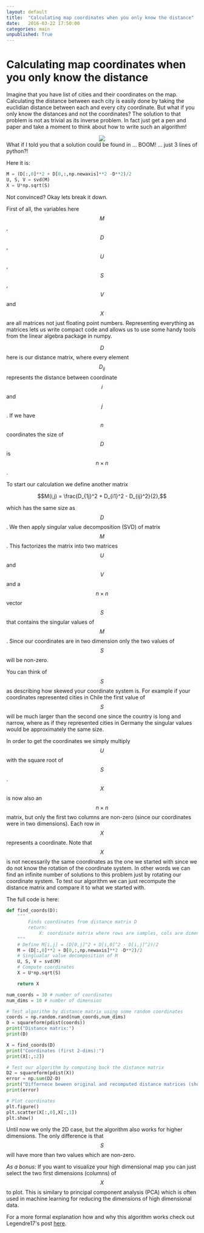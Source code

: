 ```yaml
---
layout: default
title:  "Calculating map coordinates when you only know the distance"
date:   2016-03-22 17:50:00
categories: main
unpublished: True
---
```


<script src='https://cdn.mathjax.org/mathjax/latest/MathJax.js?config=TeX-AMS-MML_HTMLorMML'></script>

# Calculating map coordinates when you only know the distance



Imagine that you have list of cities and their coordinates on the map. Calculating the distance between each city is easily done by taking the euclidian distance between each and every city coordinate. But what if you only know the distances and not the coordinates? The solution to that problem is not as trivial as its inverse problem. In fact just get a pen and paper and take a moment to think about how to write such an algorithm!

<!--
| City          | Coordinate       |
| ------------- |:----------------:|
| Brussels	    | 50°51'N	04°21'E  |
| London        | 51°36'N	00°05'W  |  
| Paris         | 48°50'N	02°20'E  |
| Copenhagen    | 55°41'N	12°34'E  |
-->


<center><img src="http://i.stack.imgur.com/EUf6U.png" class="inline"/></center>
What if I told you that a solution could be found in ... BOOM! ... just 3 lines of python?!

Here it is:

```python
M = (D[:,0]**2 + D[0,:,np.newaxis]**2 -D**2)/2
U, S, V = svd(M)
X = U*np.sqrt(S)
```

Not convinced? Okay lets break it down.

First of all, the variables here $$M$$, $$D$$, $$U$$, $$S$$, $$V$$ and $$X$$ are all matrices not just floating point numbers. Representing everything as matrices lets us write compact code and allows us to use some handy tools from the linear algebra package in numpy.

$$D$$ here is our distance matrix, where every element $$D_{ij}$$ represents the distance between coordinate $$i$$ and $$j$$. If we have $$n$$ coordinates the size of $$D$$ is $$n \times n$$.

To start our calculation we define another matrix

$$M(i,j) = \frac{D_{1j}^2 + D_{i1}^2 - D_{ij}^2}{2},$$

which has the same size as $$D$$. We then apply singular value decomposition (SVD) of matrix $$M$$. This factorizes the matrix into two matrices $$U$$ and $$V$$ and a $$n \times n$$ vector $$S$$ that contains the singular values of $$M$$. Since our coordinates are in two dimension only the two values of $$S$$ will be non-zero.

You can think of $$S$$ as describing how skewed your coordinate system is. For example if your coordinates represented cities in Chile the first value of $$S$$ will be much larger than the second one since the country is long and narrow, where as if they represented cities in Germany the singular values would be approximately the same size.

In order to get the coordinates we simply multiply $$U$$ with the square root of $$S$$. $$X$$ is now also an $$n \times n$$ matrix, but only the first two columns are non-zero (since our coordinates were in two dimensions). Each row in $$X$$ represents a coordinate. Note that $$X$$ is not necessarily the same coordinates as the one we started with since we do not know the rotation of the coordinate system. In other words we can find an infinite number of solutions to this problem just by rotating our coordinate system. To test our algorithm we can just recompute the distance matrix and compare it to what we started with.

The full code is here:
``` python
def find_coords(D):
    """
        Finds coordinates from distance matrix D
        return:
            X: coordinate matrix where rows are samples, cols are dimensions
    """
    # Define M[i,j] = (D[0,j]^2 + D[i,0]^2 - D[i,j]^2)/2
    M = (D[:,0]**2 + D[0,:,np.newaxis]**2 -D**2)/2
    # Singlualar value decomposition of M
    U, S, V = svd(M)
    # Compute coordinates
    X = U*np.sqrt(S)

    return X

num_coords = 30 # number of coordinates
num_dims = 10 # number of dimension

# Test algorithm by distance matrix using some random coordinates
coords = np.random.rand(num_coords,num_dims)
D = squareform(pdist(coords))
print("Distance matrix:")
print(D)

X = find_coords(D)
print("Coordinates (first 2-dims):")
print(X[:,:2])

# Test our algorithm by computing back the distance matrix
D2 = squareform(pdist(X))
error = np.sum(D2-D)
print("Differnece beween original and recomputed distance matrices (should be zero):")
print(error)

# Plot coordinates
plt.figure()
plt.scatter(X[:,0],X[:,1])
plt.show()
```


Until now we only the 2D case, but the algorithm also works for higher dimensions. The only difference is that $$S$$ will have more than two values which are non-zero.

*As a bonus:* If you want to visualize your high dimensional map you can just select the two first dimensions (columns) of $$X$$ to plot. This is similary to principal component analysis (PCA) which is often used in machine learning for reducing the dimensions of high dimensional data.

For a more formal explanation how and why this algorithm works check out Legendre17's post [here](http://math.stackexchange.com/questions/156161/finding-the-coordinates-of-points-from-distance-matrix).
